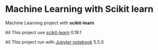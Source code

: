 # Machine Learning with Scikit learn

Machine Learning project with <b>scikit-learn</b>

<p> All This project use <a href="https://scikit-learn.org/">scikit-learn</a> 0.19.1</p>
<p> All This project run with <a href="https://jupyter.org/">Jupyter notebook</a> 5.5.0 </p>
